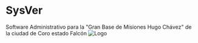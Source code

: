 # SysVer 
Software Administrativo para la "Gran Base de Misiones Hugo Chávez" de la ciudad de Coro estado Falcón
![Logo](https://i.ibb.co/58MpQh0/Gym-Vertical.png)
